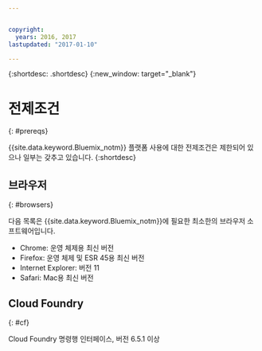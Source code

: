 ```yaml
---


copyright:
  years: 2016, 2017
lastupdated: "2017-01-10"

---
```


{:shortdesc: .shortdesc}
{:new_window: target="_blank"}

# 전제조건
{: #prereqs}

{{site.data.keyword.Bluemix_notm}} 플랫폼 사용에 대한 전제조건은 제한되어 있으나 일부는 갖추고 있습니다.
{:shortdesc}

## 브라우저
{: #browsers}

다음 목록은 {{site.data.keyword.Bluemix_notm}}에 필요한 최소한의 브라우저 소프트웨어입니다. 

 * Chrome: 운영 체제용 최신 버전
 * Firefox: 운영 체제 및 ESR 45용 최신 버전
 * Internet Explorer: 버전 11
 * Safari: Mac용 최신 버전

## Cloud Foundry
{: #cf}

Cloud Foundry 명령행 인터페이스, 버전 6.5.1 이상
